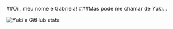 ##Oii, meu nome é Gabriela! 
###Mas pode me chamar de Yuki... 

![Yuki's GitHub stats](https://github-readme-stats.vercel.app/api?username=anuraghazra&show_icons=true&theme=aura_dark)

